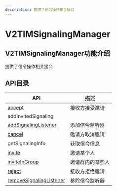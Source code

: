 ```yaml
---
description: 提供了信令操作相关接口
---
```


# V2TIMSignalingManager

## V2TIMSignalingManager功能介绍

提供了信令操作相关接口

## API目录

| API                                                                                   | 描述       |
| ------------------------------------------------------------------------------------- | -------- |
| [accept](../../api/v2timsignalingmanager/accept.md)                                   | 接收方接受邀请  |
| addInvitedSignaling                                                                   |          |
| [addSignalingListener](../../api/v2timsignalingmanager/addsignalinglistener.md)       | 添加信令监听器  |
| [cancel](../../api/v2timsignalingmanager/cancel.md)                                   | 邀请方取消邀请  |
| getSignalingInfo                                                                      | 获取信令信息   |
| [invite](../../api/v2timsignalingmanager/invite.md)                                   | 邀请某个人    |
| [inviteInGroup](../../api/v2timsignalingmanager/inviteingroup.md)                     | 邀请群内的某些人 |
| [reject](../../api/v2timsignalingmanager/reject.md)                                   | 接收方拒绝邀请  |
| [removeSignalingListener](../../api/v2timsignalingmanager/removesignalinglistener.md) | 移除信令监听器  |
